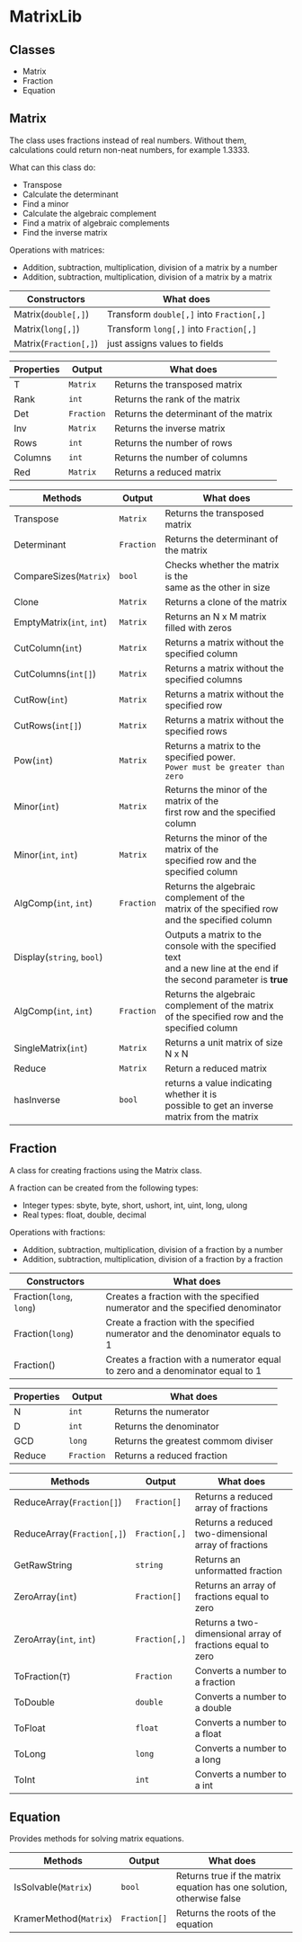 # MatrixLib
## Classes

 - Matrix
 - Fraction
 - Equation
 
## Matrix
The class uses fractions instead of real numbers. Without them, calculations could return non-neat numbers, for example 1.3333.

What can this class do:
- Transpose
- Calculate the determinant
- Find a minor
- Calculate the algebraic complement
- Find a matrix of algebraic complements
- Find the inverse matrix

Operations with matrices:
- Addition, subtraction, multiplication, division of a matrix by a number
- Addition, subtraction, multiplication, division of a matrix by a matrix

| Constructors | What does |
| ------------ | --------- |
| Matrix(`double[,]`) | Transform `double[,]` into `Fraction[,]` |
| Matrix(`long[,]`) | Transform `long[,]` into `Fraction[,]` |
| Matrix(`Fraction[,]`) | just assigns values to fields |

| Properties | Output | What does |
| ------ | ------ | ------ |
| T | `Matrix` | Returns the transposed matrix |
| Rank | `int`| Returns the rank of the matrix |
| Det | `Fraction` | Returns the determinant of the matrix |
| Inv | `Matrix` | Returns the inverse matrix |
| Rows | `int` |  Returns the number of rows |
| Columns | `int` | Returns the number of columns |
| Red | `Matrix` | Returns a reduced matrix |

| Methods | Output | What does |
| ------ | ------ | ------ |
| Transpose | `Matrix` | Returns the transposed matrix |
| Determinant | `Fraction` | Returns the determinant of the matrix |
| CompareSizes(`Matrix`) | `bool` | Checks whether the matrix is the <br>same as the other in size |
| Clone | `Matrix` | Returns a clone of the matrix |
| EmptyMatrix(`int`, `int`) | `Matrix` | Returns an N x M matrix filled with zeros |
| CutColumn(`int`) | `Matrix` | Returns a matrix without the specified column | 
| CutColumns(`int[]`) | `Matrix` | Returns a matrix without the specified columns |
| CutRow(`int`) | `Matrix` | Returns a matrix without the specified row | 
| CutRows(`int[]`) | `Matrix` | Returns a matrix without the specified rows |
| Pow(`int`) | `Matrix` | Returns a matrix to the specified power. <br>`Power must be greater than zero` |  
| Minor(`int`) | `Matrix` | Returns the minor of the matrix of the <br>first row and the specified column |
| Minor(`int`, `int`) | `Matrix` | Returns the minor of the matrix of the <br>specified row and the specified column | 
| AlgComp(`int`, `int`) | `Fraction` | Returns the algebraic complement of the<br> matrix of the specified row and the specified column |
| Display(`string`, `bool`) | | Outputs a matrix to the console with the specified text<br> and a new line at the end if the second parameter is **true**| 
| AlgComp(`int`, `int`) | `Fraction` | Returns the algebraic complement of the matrix<br> of the specified row and the specified column |
| SingleMatrix(`int`) | `Matrix` | Returns a unit matrix of size N x N |
| Reduce | `Matrix` | Return a reduced matrix |
| hasInverse | `bool` | returns a value indicating whether it is<br>possible to get an inverse matrix from the matrix |

## Fraction

A class for creating fractions using the Matrix class.

A fraction can be created from the following types:
- Integer types: sbyte, byte, short, ushort, int, uint, long, ulong
- Real types: float, double, decimal

Operations with fractions:
- Addition, subtraction, multiplication, division of a fraction by a number
- Addition, subtraction, multiplication, division of a fraction by a fraction

| Constructors | What does |
| ------------ | --------- |
| Fraction(`long`, `long`) | Creates a fraction with the specified<br>numerator and the specified denominator | 
| Fraction(`long`) | Create a fraction with the specified<br>numerator and the denominator equals to 1 |
| Fraction() | Creates a fraction with a numerator equal<br>to zero and a denominator equal to 1 |

| Properties | Output | What does |
| ------ | ------ |------ |
| N | `int` | Returns the numerator |
| D | `int` |Returns the denominator |
| GCD | `long` |Returns the  greatest commom diviser |
| Reduce | `Fraction` | Returns a reduced fraction |

| Methods | Output | What does |
| ------ | ------ |------ |
| ReduceArray(`Fraction[]`) | `Fraction[]` | Returns a reduced array of fractions |
| ReduceArray(`Fraction[,]`) | `Fraction[,]` |Returns a reduced two-dimensional array of fractions |
| GetRawString | `string` | Returns an unformatted fraction |
| ZeroArray(`int`) | `Fraction[]` | Returns an array of fractions equal to zero |
| ZeroArray(`int`, `int`) | `Fraction[,]` | Returns a two-dimensional array of fractions equal to zero |
| ToFraction(`T`) | `Fraction` |Converts a number to a fraction |
| ToDouble | `double` | Converts a number to a double |
| ToFloat | `float` | Converts a number to a float |
| ToLong | `long` | Converts a number to a long |
| ToInt | `int` | Converts a number to a int |

## Equation

Provides methods for solving matrix equations.

| Methods | Output | What does |
| ------ | ------ |------ |
| IsSolvable(`Matrix`) | `bool`| Returns true if the matrix equation has one solution, otherwise false |
| KramerMethod(`Matrix`) | `Fraction[]` | Returns the roots of the equation |
